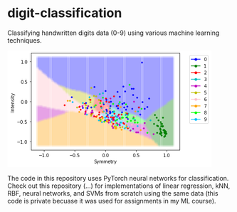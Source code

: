 # digit-classification
Classifying handwritten digits data (0-9) using various machine learning techniques.

![plot](./digits-features-results.png)

The code in this repository uses PyTorch neural networks for classification.  Check out this repository (...) for implementations of linear regression, kNN, RBF, neural networks, and SVMs from scratch using the same data (this code is private becuase it was used for assignments in my ML course). 
